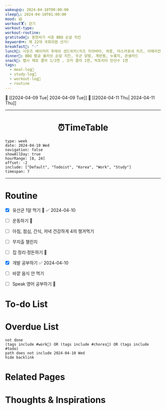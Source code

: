 ```yaml
---
wakeup🌞: 2024-04-10T09:00:00
sleep🌜: 2024-04-10T01:00:00
mood: 😄
workout🏋️: 걷기
workout-type: 
workout-routine: 
gratitude🙏: 종현씨가 사준 BBQ 순살 치킨
keyword🗝️: 제 22대 국회의원 선거!
breakfast🍳: "-"
lunch🍚: 사운즈 베이커리 후레쉬 샌드위치(치즈 치아바타, 하몽, 마스카포네 치즈, 아메리칸 스위스 치즈, 토마토, 로메인, 루꼴라, 양파, 살구잼), 아이스 아메리카노 1잔
dinner🥗: BBQ 황금 올리브 순살 치킨, 우군 닭발, 계란찜, 누룽지, 콘샐러드
snack🍬: 펩시 제로 콜라 1/2캔 , 코카 콜라 1캔, 빅토리아 탄산수 1캔
tags:
  - meal-log📝
  - study-log📓
  - workout-log💪
  - routine
---
```


🔺 [[2024-04-09 Tue| 2024-04-09 Tue]]
🔻 [[2024-04-11 Thu| 2024-04-11 Thu]]
___
<h1> <center>⏰TimeTable </center> </h1>

```gEvent
type: week
date: 2024-04-10 Wed
navigation: false
showAllDay: true
hourRange: [8, 24]
offset: -2
include: ["Default", "Todoist", "Korea", "Work", "Study"]
timespan: 7
```

--- 


# Routine 

- [x] 유산균 1알 먹기 🔼 ✅ 2024-04-10
- [ ] 운동하기 🔼
- [ ] 아침, 점심, 간식, 저녁 건강하게 4끼 챙겨먹기
- [ ] 무지출 챌린지 
- [ ] 집 정리·정돈하기 🔼
- [x] 개발 공부하기 ✅ 2024-04-10
- [ ] 바깥 음식 안 먹기 
- [ ] Speak 영어 공부하기 🔼 


# To-do List


# Overdue List
```tasks
not done
(tags include #work💼) OR (tags include #chores🧺) OR (tags include #todo)
path does not include 2024-04-10 Wed
hide backlink
```

# Related Pages



# Thoughts & Inspirations

